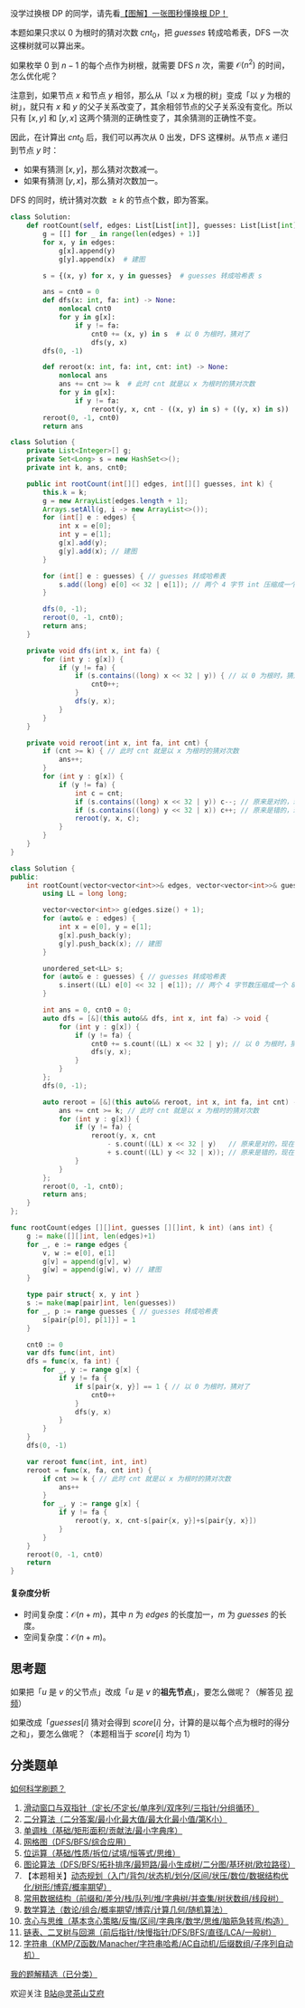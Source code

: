 没学过换根 DP 的同学，请先看[【图解】一张图秒懂换根 DP！](https://leetcode.cn/problems/sum-of-distances-in-tree/solution/tu-jie-yi-zhang-tu-miao-dong-huan-gen-dp-6bgb/)

本题如果只求以 $0$ 为根时的猜对次数 $\textit{cnt}_0$，把 $\textit{guesses}$ 转成哈希表，DFS 一次这棵树就可以算出来。

如果枚举 $0$ 到 $n-1$ 的每个点作为树根，就需要 DFS $n$ 次，需要 $\mathcal{O}(n^2)$ 的时间，怎么优化呢？

注意到，如果节点 $x$ 和节点 $y$ 相邻，那么从「以 $x$ 为根的树」变成「以 $y$ 为根的树」，就只有 $x$ 和 $y$ 的父子关系改变了，其余相邻节点的父子关系没有变化。所以只有 $[x,y]$ 和 $[y,x]$ 这两个猜测的正确性变了，其余猜测的正确性不变。

因此，在计算出 $\textit{cnt}_0$ 后，我们可以再次从 $0$ 出发，DFS 这棵树。从节点 $x$ 递归到节点 $y$ 时：

- 如果有猜测 $[x,y]$，那么猜对次数减一。
- 如果有猜测 $[y,x]$，那么猜对次数加一。

DFS 的同时，统计猜对次数 $\ge k$ 的节点个数，即为答案。

```py [sol-Python3]
class Solution:
    def rootCount(self, edges: List[List[int]], guesses: List[List[int]], k: int) -> int:
        g = [[] for _ in range(len(edges) + 1)]
        for x, y in edges:
            g[x].append(y)
            g[y].append(x)  # 建图

        s = {(x, y) for x, y in guesses}  # guesses 转成哈希表 s

        ans = cnt0 = 0
        def dfs(x: int, fa: int) -> None:
            nonlocal cnt0
            for y in g[x]:
                if y != fa:
                    cnt0 += (x, y) in s  # 以 0 为根时，猜对了
                    dfs(y, x)
        dfs(0, -1)

        def reroot(x: int, fa: int, cnt: int) -> None:
            nonlocal ans
            ans += cnt >= k  # 此时 cnt 就是以 x 为根时的猜对次数
            for y in g[x]:
                if y != fa:
                    reroot(y, x, cnt - ((x, y) in s) + ((y, x) in s))
        reroot(0, -1, cnt0)
        return ans
```

```java [sol-Java]
class Solution {
    private List<Integer>[] g;
    private Set<Long> s = new HashSet<>();
    private int k, ans, cnt0;

    public int rootCount(int[][] edges, int[][] guesses, int k) {
        this.k = k;
        g = new ArrayList[edges.length + 1];
        Arrays.setAll(g, i -> new ArrayList<>());
        for (int[] e : edges) {
            int x = e[0];
            int y = e[1];
            g[x].add(y);
            g[y].add(x); // 建图
        }

        for (int[] e : guesses) { // guesses 转成哈希表
            s.add((long) e[0] << 32 | e[1]); // 两个 4 字节 int 压缩成一个 8 字节 long
        }

        dfs(0, -1);
        reroot(0, -1, cnt0);
        return ans;
    }

    private void dfs(int x, int fa) {
        for (int y : g[x]) {
            if (y != fa) {
                if (s.contains((long) x << 32 | y)) { // 以 0 为根时，猜对了
                    cnt0++;
                }
                dfs(y, x);
            }
        }
    }

    private void reroot(int x, int fa, int cnt) {
        if (cnt >= k) { // 此时 cnt 就是以 x 为根时的猜对次数
            ans++;
        }
        for (int y : g[x]) {
            if (y != fa) {
                int c = cnt;
                if (s.contains((long) x << 32 | y)) c--; // 原来是对的，现在错了
                if (s.contains((long) y << 32 | x)) c++; // 原来是错的，现在对了
                reroot(y, x, c);
            }
        }
    }
}
```

```cpp [sol-C++]
class Solution {
public:
    int rootCount(vector<vector<int>>& edges, vector<vector<int>>& guesses, int k) {
        using LL = long long;

        vector<vector<int>> g(edges.size() + 1);
        for (auto& e : edges) {
            int x = e[0], y = e[1];
            g[x].push_back(y);
            g[y].push_back(x); // 建图
        }

        unordered_set<LL> s;
        for (auto& e : guesses) { // guesses 转成哈希表
            s.insert((LL) e[0] << 32 | e[1]); // 两个 4 字节数压缩成一个 8 字节数
        }

        int ans = 0, cnt0 = 0;
        auto dfs = [&](this auto&& dfs, int x, int fa) -> void {
            for (int y : g[x]) {
                if (y != fa) {
                    cnt0 += s.count((LL) x << 32 | y); // 以 0 为根时，猜对了
                    dfs(y, x);
                }
            }
        };
        dfs(0, -1);

        auto reroot = [&](this auto&& reroot, int x, int fa, int cnt) -> void {
            ans += cnt >= k; // 此时 cnt 就是以 x 为根时的猜对次数
            for (int y : g[x]) {
                if (y != fa) {
                    reroot(y, x, cnt
                        - s.count((LL) x << 32 | y)   // 原来是对的，现在错了
                        + s.count((LL) y << 32 | x)); // 原来是错的，现在对了
                }
            }
        };
        reroot(0, -1, cnt0);
        return ans;
    }
};
```

```go [sol-Go]
func rootCount(edges [][]int, guesses [][]int, k int) (ans int) {
	g := make([][]int, len(edges)+1)
	for _, e := range edges {
		v, w := e[0], e[1]
		g[v] = append(g[v], w)
		g[w] = append(g[w], v) // 建图
	}

	type pair struct{ x, y int }
	s := make(map[pair]int, len(guesses))
	for _, p := range guesses { // guesses 转成哈希表
		s[pair{p[0], p[1]}] = 1
	}

	cnt0 := 0
	var dfs func(int, int)
	dfs = func(x, fa int) {
		for _, y := range g[x] {
			if y != fa {
				if s[pair{x, y}] == 1 { // 以 0 为根时，猜对了
					cnt0++
				}
				dfs(y, x)
			}
		}
	}
	dfs(0, -1)

	var reroot func(int, int, int)
	reroot = func(x, fa, cnt int) {
		if cnt >= k { // 此时 cnt 就是以 x 为根时的猜对次数
			ans++
		}
		for _, y := range g[x] {
			if y != fa {
				reroot(y, x, cnt-s[pair{x, y}]+s[pair{y, x}])
			}
		}
	}
	reroot(0, -1, cnt0)
	return
}
```

#### 复杂度分析

- 时间复杂度：$\mathcal{O}(n+m)$，其中 $n$ 为 $\textit{edges}$ 的长度加一，$m$ 为 $\textit{guesses}$ 的长度。
- 空间复杂度：$\mathcal{O}(n+m)$。

## 思考题

如果把「$u$ 是 $v$ 的父节点」改成「$u$ 是 $v$ 的**祖先节点**」，要怎么做呢？（解答见 [视频](https://www.bilibili.com/video/BV1dY4y1C77x/)）

如果改成「$\textit{guesses}[i]$ 猜对会得到 $\textit{score}[i]$ 分，计算的是以每个点为根时的得分之和」，要怎么做呢？（本题相当于 $\textit{score}[i]$ 均为 $1$）

## 分类题单

[如何科学刷题？](https://leetcode.cn/circle/discuss/RvFUtj/)

1. [滑动窗口与双指针（定长/不定长/单序列/双序列/三指针/分组循环）](https://leetcode.cn/circle/discuss/0viNMK/)
2. [二分算法（二分答案/最小化最大值/最大化最小值/第K小）](https://leetcode.cn/circle/discuss/SqopEo/)
3. [单调栈（基础/矩形面积/贡献法/最小字典序）](https://leetcode.cn/circle/discuss/9oZFK9/)
4. [网格图（DFS/BFS/综合应用）](https://leetcode.cn/circle/discuss/YiXPXW/)
5. [位运算（基础/性质/拆位/试填/恒等式/思维）](https://leetcode.cn/circle/discuss/dHn9Vk/)
6. [图论算法（DFS/BFS/拓扑排序/最短路/最小生成树/二分图/基环树/欧拉路径）](https://leetcode.cn/circle/discuss/01LUak/)
7. 【本题相关】[动态规划（入门/背包/状态机/划分/区间/状压/数位/数据结构优化/树形/博弈/概率期望）](https://leetcode.cn/circle/discuss/tXLS3i/)
8. [常用数据结构（前缀和/差分/栈/队列/堆/字典树/并查集/树状数组/线段树）](https://leetcode.cn/circle/discuss/mOr1u6/)
9. [数学算法（数论/组合/概率期望/博弈/计算几何/随机算法）](https://leetcode.cn/circle/discuss/IYT3ss/)
10. [贪心与思维（基本贪心策略/反悔/区间/字典序/数学/思维/脑筋急转弯/构造）](https://leetcode.cn/circle/discuss/g6KTKL/)
11. [链表、二叉树与回溯（前后指针/快慢指针/DFS/BFS/直径/LCA/一般树）](https://leetcode.cn/circle/discuss/K0n2gO/)
12. [字符串（KMP/Z函数/Manacher/字符串哈希/AC自动机/后缀数组/子序列自动机）](https://leetcode.cn/circle/discuss/SJFwQI/)

[我的题解精选（已分类）](https://github.com/EndlessCheng/codeforces-go/blob/master/leetcode/SOLUTIONS.md)

欢迎关注 [B站@灵茶山艾府](https://space.bilibili.com/206214)
